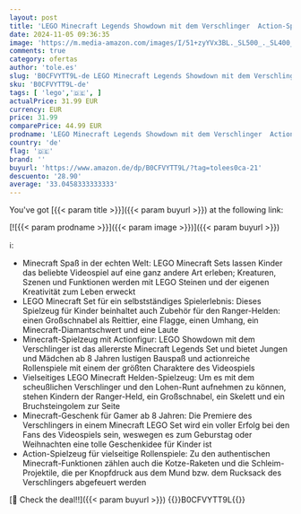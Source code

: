 ```yaml
---
layout: post
title: 'LEGO Minecraft Legends Showdown mit dem Verschlinger  Action-Spielzeug mit beliebten Figuren  Spielzeug für Kinder  Geschenk für Jungs  Mädchen und alle Gamer ab 8 Jahren 21257'
date: 2024-11-05 09:36:35
image: 'https://m.media-amazon.com/images/I/51+zyYVx3BL._SL500_._SL400_.jpg'
comments: true
category: ofertas
author: 'tole.es'
slug: 'B0CFVYTT9L-de LEGO Minecraft Legends Showdown mit dem Verschlinger...'
sku: 'B0CFVYTT9L-de'
tags: [ 'lego','🇩🇪', ]
actualPrice: 31.99 EUR
currency: EUR
price: 31.99
comparePrice: 44.99 EUR
prodname: 'LEGO Minecraft Legends Showdown mit dem Verschlinger  Action-Spielzeug mit beliebten Figuren  Spielzeug für Kinder  Geschenk für Jungs  Mädchen und alle Gamer ab 8 Jahren 21257'
country: 'de'
flag: '🇩🇪'
brand: ''
buyurl: 'https://www.amazon.de/dp/B0CFVYTT9L/?tag=tolees0ca-21'
descuento: '28.90'
average: '33.0458333333333'
---
```


You've got [{{< param title >}}]({{< param buyurl >}}) at the following link:

[![{{< param prodname >}}]({{< param image >}})]({{< param buyurl >}})

ℹ️:

- Minecraft Spaß in der echten Welt: LEGO Minecraft Sets lassen Kinder das beliebte Videospiel auf eine ganz andere Art erleben; Kreaturen, Szenen und Funktionen werden mit LEGO Steinen und der eigenen Kreativität zum Leben erweckt
- LEGO Minecraft Set für ein selbstständiges Spielerlebnis: Dieses Spielzeug für Kinder beinhaltet auch Zubehör für den Ranger-Helden: einen Großschnabel als Reittier, eine Flagge, einen Umhang, ein Minecraft-Diamantschwert und eine Laute
- Minecraft-Spielzeug mit Actionfigur: LEGO Showdown mit dem Verschlinger ist das allererste Minecraft Legends Set und bietet Jungen und Mädchen ab 8 Jahren lustigen Bauspaß und actionreiche Rollenspiele mit einem der größten Charaktere des Videospiels
- Vielseitiges LEGO Minecraft Helden-Spielzeug: Um es mit dem scheußlichen Verschlinger und den Lohen-Runt aufnehmen zu können, stehen Kindern der Ranger-Held, ein Großschnabel, ein Skelett und ein Bruchsteingolem zur Seite
- Minecraft-Geschenk für Gamer ab 8 Jahren: Die Premiere des Verschlingers in einem Minecraft LEGO Set wird ein voller Erfolg bei den Fans des Videospiels sein, weswegen es zum Geburstag oder Weihnachten eine tolle Geschenkidee für Kinder ist
- Action-Spielzeug für vielseitige Rollenspiele: Zu den authentischen Minecraft-Funktionen zählen auch die Kotze-Raketen und die Schleim-Projektile, die per Knopfdruck aus dem Mund bzw. dem Rucksack des Verschlingers abgefeuert werden

[🛒 Check the deal!!]({{< param buyurl >}})
{{<world>}}B0CFVYTT9L{{</world>}}
